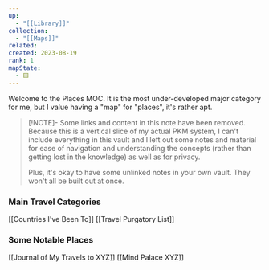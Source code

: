 ```yaml
---
up:
  - "[[Library]]"
collection:
  - "[[Maps]]"
related: 
created: 2023-08-19
rank: 1
mapState:
  - 🟨
---
```

Welcome to the Places MOC. It is the most under-developed major category for me, but I value having a "map" for "places", it's rather apt.

> [!NOTE]- Some links and content in this note have been removed.
> Because this is a vertical slice of my actual PKM system, I can't include everything in this vault and I left out some notes and material for ease of navigation and understanding the concepts (rather than getting lost in the knowledge) as well as for privacy. 
>  
> Plus, it's okay to have some unlinked notes in your own vault. They won't all be built out at once.

### Main Travel Categories
[[Countries I've Been To]]
[[Travel Purgatory List]]

### Some Notable Places
[[Journal of My Travels to XYZ]]
[[Mind Palace XYZ]]